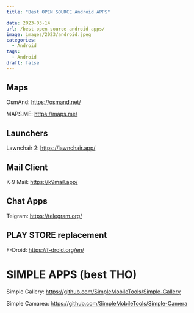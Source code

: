 ```yaml
---
title: "Best OPEN SOURCE Android APPS"

date: 2023-03-14
url: /best-open-source-android-apps/
image: images/2023/android.jpeg
categories:
  - Android
tags:
  - Android
draft: false
---
```

<!--more-->
## Maps


OsmAnd: https://osmand.net/


MAPS.ME: https://maps.me/


## Launchers


Lawnchair 2: https://lawnchair.app/


## Mail Client


K-9 Mail: https://k9mail.app/


## Chat Apps


Telgram: https://telegram.org/


## PLAY STORE replacement


F-Droid: https://f-droid.org/en/


# SIMPLE APPS (best THO)


Simple Gallery: https://github.com/SimpleMobileTools/Simple-Gallery


Simple Camarea: https://github.com/SimpleMobileTools/Simple-Camera